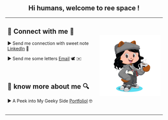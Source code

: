 <h2 align="center"> Hi humans, welcome to <b>ree space</b> ! </h2>

<div align="center"> 
<table>
  <tr>
    <td>
      <h2>🤝 Connect with me 🤝</h2>
      <p>► Send me connection with sweet note <a href="https://www.linkedin.com/in/your-linkedin/">LinkedIn</a> 💌</p>
      <p>► Send me some letters <a href="mailto:your-email@example.com">Email</a> 🕊️ ✉️</p>
      <br>
      <h2> 📖 know more about me 🔍 </h2>
      <p>► A Peek into My Geeky Side <a href="mailto:your-email@example.com">Portfoliol</a> 🤓 </p>
      <br>
    </td>
    <td>
      <img src="https://github.com/reerajput930/reerajput930/blob/58be98c7bca2eee51ce8f421cf2c0a8d0ca0d650/mini_ree.png" width="250">
    </td>
  </tr>
</table>

</div>
